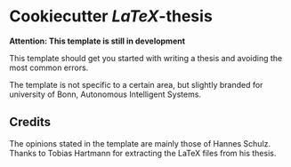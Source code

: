 Cookiecutter $LaTeX$-thesis
=====================

**Attention: This template is still in development**

This template should get you started with writing a thesis and avoiding the
most common errors.

The template  is not specific to  a certain area, but  slightly branded for
university of Bonn, Autonomous Intelligent Systems.



Credits
-------
The opinions stated in the template are mainly those of Hannes Schulz.
Thanks to Tobias Hartmann for extracting the LaTeX files from his thesis.
